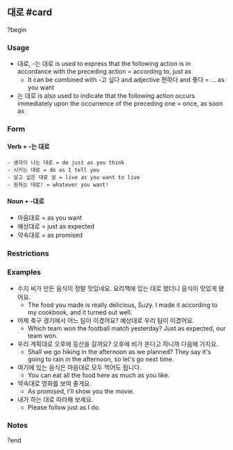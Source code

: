 ## 대로 #card
?begin
### Usage
- 대로, -는 대로 is used to express that the following action is in accordance with the preceding action = according to, just as
	- It can be combined with -고 싶다 and adjective 편하다 and 좋다 = ... as you want
- 는 대로  is also used to indicate that the following action occurs immediately upon the occurrence of the preceding one = once, as soon as
### Form
#### Verb + -는 대로
	- 생각이 나는 대로 = do just as you think
	- 시키는 대로 = do as I tell you
	- 살고 싶은 대로 살 = live as you want to live
	- 원하는 대로! = whatever you want!
#### Noun + -대로
- 마음대로 = as you want
- 예상대로 = just as expected
- 약속대로 = as promised
### Restrictions
### Examples
- 수지 씨가 만든 음식이 정말 맛있네요.
	요리책에 있는 대로 했더니 음식이 맛있게 됐어요.
	- The food you made is really delicious, Suzy.
		I made it according to my cookbook, and it turned out well.
- 어제 축구 경기에서 어느 팀이 이겼어요?
	예상대로 우리 팀이 이겼어요.
	- Which team won the football match yesterday?
		Just as expected, our team won.
- 우리 계획대로 오후에 등산을 갈까요?
	오후에 비가 온다고 하니까 다음에 가지요.
	- Shall we go hiking in the afternoon as we planned?
		They say it's going to rain in the afternoon, so let's go next time.
- 여기에 있는 음식은 마음대로 모두 먹어도 됩니다.
	- You can eat all the food here as much as you like.
- 약속대로 영화를 보여 줄게요.
	- As promised, I'll show you the movie.
- 내가 하는 대로 따라해 보세요.
	- Please follow just as I do.
### Notes
<!--SR:!2025-09-18,31,230-->
?end
